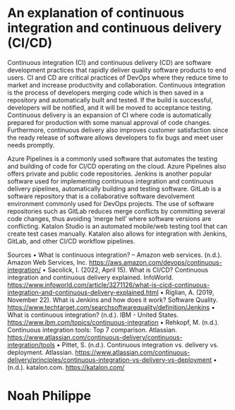 # An explanation of continuous integration and continuous delivery (CI/CD)



Continuous integration (CI) and continuous delivery (CD) are software development practices that rapidly deliver quality software products to end users. CI and CD are critical practices of DevOps where they reduce time to market and increase productivity and collaboration. Continuous integration is the process of developers merging code which is then saved in a repository and automatically built and tested. If the build is successful, developers will be notified, and it will be moved to acceptance testing. Continuous delivery is an expansion of CI where code is automatically prepared for production with some manual approval of code changes. Furthermore, continuous delivery also improves customer satisfaction since the ready release of software allows developers to fix bugs and meet user needs promptly.




Azure Pipelines is a commonly used software that automates the testing and building of code for CI/CD operating on the cloud. Azure Pipelines also offers private and public code repositories. Jenkins is another popular software used for implementing continuous integration and continuous delivery pipelines, automatically building and testing software. GitLab is a software repository that is a collaborative software devolvement environment commonly used for DevOps projects. The use of software repositories such as GitLab reduces merge conflicts by committing several code changes, thus avoiding ‘merge hell’ where software versions are conflicting. Katalon Studio is an automated mobile/web testing tool that can create test cases manually. Katalon also allows for integration with Jenkins, GitLab, and other CI/CD workflow pipelines. 




Sources
•	What is continuous integration? – Amazon web services. (n.d.). Amazon Web Services, Inc. https://aws.amazon.com/devops/continuous-integration/
•	Sacolick, I. (2022, April 15). What is CI/CD? Continuous integration and continuous delivery explained. InfoWorld. https://www.infoworld.com/article/3271126/what-is-cicd-continuous-integration-and-continuous-delivery-explained.html
•	Riglian, A. (2019, November 22). What is Jenkins and how does it work? Software Quality. https://www.techtarget.com/searchsoftwarequality/definition/Jenkins
•	What is continuous integration? (n.d.). IBM - United States. https://www.ibm.com/topics/continuous-integration
•	Rehkopf, M. (n.d.). Continuous integration tools: Top 7 comparison. Atlassian. https://www.atlassian.com/continuous-delivery/continuous-integration/tools
•	Pittet, S. (n.d.). Continuous integration vs. delivery vs. deployment. Atlassian. https://www.atlassian.com/continuous-delivery/principles/continuous-integration-vs-delivery-vs-deployment
•	(n.d.). katalon.com. https://katalon.com/
# Noah Philippe
